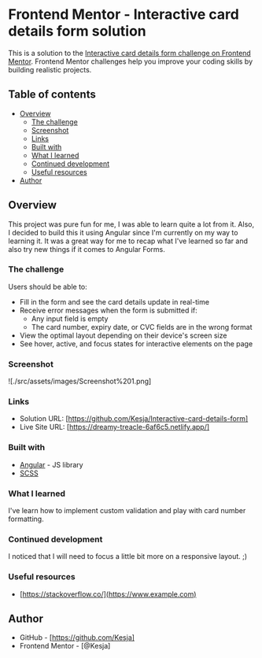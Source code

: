 # Frontend Mentor - Interactive card details form solution

This is a solution to the [Interactive card details form challenge on Frontend Mentor](https://www.frontendmentor.io/challenges/interactive-card-details-form-XpS8cKZDWw). Frontend Mentor challenges help you improve your coding skills by building realistic projects. 

## Table of contents

- [Overview](#overview)
  - [The challenge](#the-challenge)
  - [Screenshot](#screenshot)
  - [Links](#links)
  - [Built with](#built-with)
  - [What I learned](#what-i-learned)
  - [Continued development](#continued-development)
  - [Useful resources](#useful-resources)
- [Author](#author)


## Overview

This project was pure fun for me, I was able to learn quite a lot from it. Also, I decided to build this it using Angular since I'm currently on my way to learning it. It was a great way for me to recap what I've learned so far and also try new things if it comes to Angular Forms. 

### The challenge

Users should be able to:

- Fill in the form and see the card details update in real-time
- Receive error messages when the form is submitted if:
  - Any input field is empty
  - The card number, expiry date, or CVC fields are in the wrong format
- View the optimal layout depending on their device's screen size
- See hover, active, and focus states for interactive elements on the page

### Screenshot

![./src/assets/images/Screenshot%201.png]
### Links

- Solution URL: [https://github.com/Kesja/Interactive-card-details-form]
- Live Site URL: [https://dreamy-treacle-6af6c5.netlify.app/]

### Built with

- [Angular](https://angular.io/) - JS library
- [SCSS](https://sass-lang.com/)


### What I learned

I've learn how to implement custom validation and play with card number formatting.

### Continued development

I noticed that I will need to focus a little bit more on a responsive layout. ;)

### Useful resources

- [https://stackoverflow.co/](https://www.example.com)


## Author

- GitHub - [https://github.com/Kesja]
- Frontend Mentor - [@Kesja]

